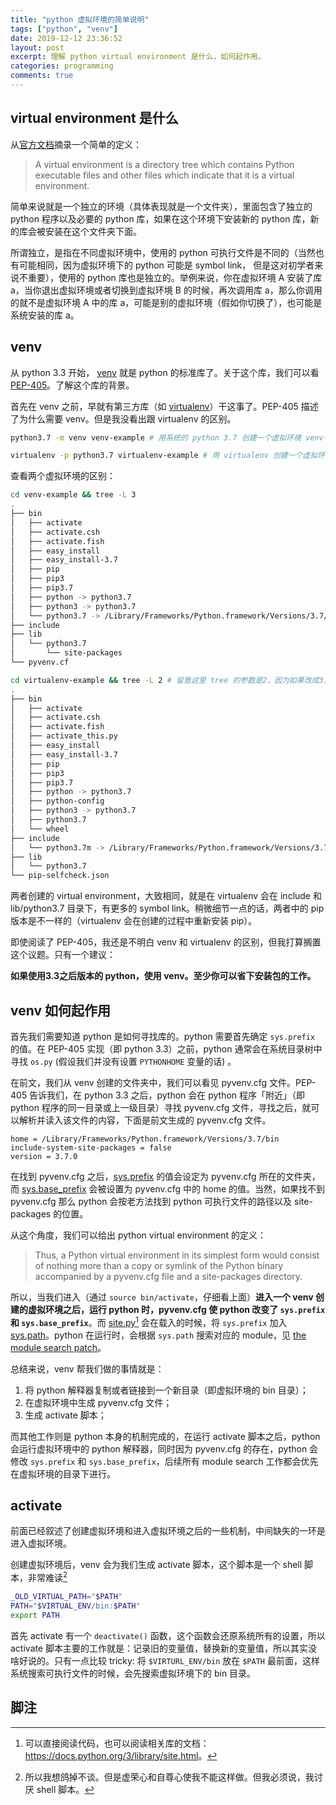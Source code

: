 ```yaml
---
title: "python 虚拟环境的简单说明"
tags: ["python", "venv"]
date: 2019-12-12 23:36:52
layout: post
excerpt: 理解 python virtual environment 是什么，如何起作用。
categories: programming
comments: true
---
```


## virtual environment 是什么 ##

从[官方文档](https://docs.python.org/3/library/venv.html#venv-def)摘录一个简单的定义：

> A virtual environment is a directory tree which contains Python executable files and other files which indicate that it is a virtual environment.

简单来说就是一个独立的环境（具体表现就是一个文件夹），里面包含了独立的 python 程序以及必要的 python 库，如果在这个环境下安装新的 python 库，新的库会被安装在这个文件夹下面。

所谓独立，是指在不同虚拟环境中，使用的 python 可执行文件是不同的（当然也有可能相同，因为虚拟环境下的 python 可能是 symbol link， 但是这对初学者来说不重要），使用的 python 库也是独立的。举例来说，你在虚拟环境 A 安装了库 a，当你退出虚拟环境或者切换到虚拟环境 B 的时候，再次调用库 a，那么你调用的就不是虚拟环境 A 中的库 a，可能是别的虚拟环境（假如你切换了），也可能是系统安装的库 a。

## venv ##

从 python 3.3 开始， [venv](https://docs.python.org/3/library/venv.html) 就是 python 的标准库了。关于这个库，我们可以看 [PEP-405](https://www.python.org/dev/peps/pep-0405/)。了解这个库的背景。

首先在 venv 之前，早就有第三方库（如 [virtualenv](http://www.virtualenv.org/)）干这事了。PEP-405 描述了为什么需要 venv。但是我没看出跟 virtualenv 的区别。

```bash
python3.7 -m venv venv-example # 用系统的 python 3.7 创建一个虚拟环境 venv-example

virtualenv -p python3.7 virtualenv-example # 用 virtualenv 创建一个虚拟环境，指定 python 版本为 3.7
```

查看两个虚拟环境的区别：

```bash
cd venv-example && tree -L 3
.
├── bin
│   ├── activate
│   ├── activate.csh
│   ├── activate.fish
│   ├── easy_install
│   ├── easy_install-3.7
│   ├── pip
│   ├── pip3
│   ├── pip3.7
│   ├── python -> python3.7
│   ├── python3 -> python3.7
│   └── python3.7 -> /Library/Frameworks/Python.framework/Versions/3.7/bin/python3.7
├── include
├── lib
│   └── python3.7
│       └── site-packages
└── pyvenv.cf
```

```bash
cd virtualenv-example && tree -L 2 # 留意这里 tree 的参数是2，因为如果改成3，lib 下面会有很多 symbol link，为了节约篇幅，这里不列出来了。
.
├── bin
│   ├── activate
│   ├── activate.csh
│   ├── activate.fish
│   ├── activate_this.py
│   ├── easy_install
│   ├── easy_install-3.7
│   ├── pip
│   ├── pip3
│   ├── pip3.7
│   ├── python -> python3.7
│   ├── python-config
│   ├── python3 -> python3.7
│   ├── python3.7
│   └── wheel
├── include
│   └── python3.7m -> /Library/Frameworks/Python.framework/Versions/3.7/include/python3.7m
├── lib
│   └── python3.7
└── pip-selfcheck.json
```

两者创建的 virtual environment，大致相同，就是在 virtualenv 会在 include 和 lib/python3.7 目录下，有更多的 symbol link。稍微细节一点的话，两者中的 pip 版本是不一样的（virtualenv 会在创建的过程中重新安装 pip）。

即使阅读了 PEP-405，我还是不明白 venv 和 virtualenv 的区别，但我打算搁置这个议题。只有一个建议：

**如果使用3.3之后版本的 python，使用 venv。至少你可以省下安装包的工作。**

## venv 如何起作用 ##

首先我们需要知道 python 是如何寻找库的。python 需要首先确定 `sys.prefix` 的值。在 PEP-405 实现（即 python 3.3）之前，python 通常会在系统目录树中寻找 `os.py` (假设我们并没有设置 `PYTHONHOME` 变量的话) 。

在前文，我们从 venv 创建的文件夹中，我们可以看见 pyvenv.cfg 文件。PEP-405 告诉我们，在 python 3.3 之后，python 会在 python 程序「附近」（即 python 程序的同一目录或上一级目录）寻找 pyvenv.cfg 文件，寻找之后，就可以解析并读入该文件的内容，下面是前文生成的 pyvenv.cfg 文件。

```
home = /Library/Frameworks/Python.framework/Versions/3.7/bin
include-system-site-packages = false
version = 3.7.0
```

在找到 pyvenv.cfg 之后，[sys.prefix](https://docs.python.org/3/library/sys.html#sys.prefix) 的值会设定为 pyvenv.cfg 所在的文件夹，而 [sys.base_prefix](https://docs.python.org/3/library/sys.html#sys.base_prefix) 会被设置为 pyvenv.cfg 中的 home 的值。当然，如果找不到 pyvenv.cfg 那么 python 会按老方法找到 python 可执行文件的路径以及 site-packages 的位置。

从这个角度，我们可以给出 python virtual environment 的定义：

> Thus, a Python virtual environment in its simplest form would consist of nothing more than a copy or symlink of the Python binary accompanied by a pyvenv.cfg file and a site-packages directory.

 
所以，当我们进入（通过 `source bin/activate`，仔细看上面）**进入一个 venv 创建的虚拟环境之后，运行 python 时，pyvenv.cfg 使 python 改变了 `sys.prefix` 和 `sys.base_prefix`**。而 [site.py](https://github.com/python/cpython/blob/3.8/Lib/site.py)[^1] 会在载入的时候，将 `sys.prefix` 加入 [sys.path](https://docs.python.org/3/library/sys.html#sys.path)。python 在运行时，会根据 `sys.path` 搜索对应的 module，见 [the module search patch](https://docs.python.org/3/tutorial/modules.html#the-module-search-path)。

总结来说，venv 帮我们做的事情就是：

1. 将 python 解释器复制或者链接到一个新目录（即虚拟环境的 bin 目录）；
2. 在虚拟环境中生成 pyvenv.cfg 文件；
3. 生成 activate 脚本；

而其他工作则是 python 本身的机制完成的，在运行 activate 脚本之后，python 会运行虚拟环境中的 python 解释器，同时因为 pyvenv.cfg 的存在，python 会修改 `sys.prefix` 和 `sys.base_prefix`，后续所有 module search 工作都会优先在虚拟环境的目录下进行。

## activate ##

前面已经叙述了创建虚拟环境和进入虚拟环境之后的一些机制，中间缺失的一环是进入虚拟环境。

创建虚拟环境后，venv 会为我们生成 activate 脚本，这个脚本是一个 shell 脚本，非常难读[^2]

```bash
_OLD_VIRTUAL_PATH="$PATH"
PATH="$VIRTUAL_ENV/bin:$PATH"
export PATH
```

首先 activate 有一个 `deactivate()` 函数，这个函数会还原系统所有的设置，所以 activate 脚本主要的工作就是：记录旧的变量值，替换新的变量值，所以其实没啥好说的。只有一点比较 tricky: 将 `$VIRTURL_ENV/bin` 放在 `$PATH` 最前面，这样系统搜索可执行文件的时候，会先搜索虚拟环境下的 bin 目录。


## 脚注 ##

[^1]: 可以直接阅读代码，也可以阅读相关库的文档：<https://docs.python.org/3/library/site.html>。

[^2]: 所以我想鸽掉不谈。但是虚荣心和自尊心使我不能这样做。但我必须说，我讨厌 shell 脚本。
